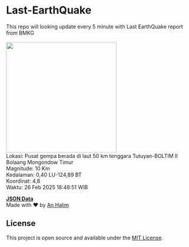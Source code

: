 # Last-EarthQuake
This repo will looking update every 5 minute with Last EarthQuake report from BMKG
<br>
<br>
<img src="undefined" width="300"/>
<br>
Lokasi: Pusat gempa berada di laut 50 km tenggara Tutuyan-BOLTIM  II Bolaang Mongondow Timur <br>
Magnitude: 10 Km <br>
Kedalaman: 0,40 LU-124,89 BT <br>
Koordinat: 4,8 <br>
Waktu: 26 Feb 2025 18:48:51 WIB <br>

<a href="./data/data.json">**JSON Data**</a>
<br>
Made with ❤️ by <a href="https://github.com/an-halim">An Halim</a>
## License

This project is open source and available under the [MIT License](LICENSE).
